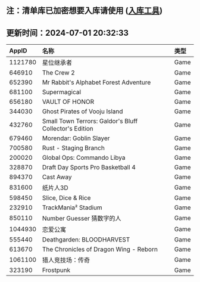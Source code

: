## 注：清单库已加密想要入库请使用 ([入库工具](https://github.com/BlankTMing/ManifestAutoUpdate/releases))

## 更新时间：2024-07-01 20:32:33
| AppID | 名称 | 类型  |
| :-------------------- | :----------------------------- | :----------- |
| 1121780 | 星位继承者| Game |
| 646910 | The Crew 2| Game |
| 652390 | Mr Rabbit's Alphabet Forest Adventure| Game |
| 681100 | Supermagical| Game |
| 656180 | VAULT OF HONOR| Game |
| 344030 | Ghost Pirates of Vooju Island| Game |
| 432760 | Small Town Terrors: Galdor's Bluff Collector's Edition| Game |
| 679460 | Morendar: Goblin Slayer| Game |
| 700580 | Rust - Staging Branch| Game |
| 200020 | Global Ops: Commando Libya| Game |
| 328870 | Draft Day Sports Pro Basketball 4| Game |
| 894370 | Cast Away| Game |
| 831600 | 纸片人3D| Game |
| 598450 | Slice, Dice & Rice| Game |
| 232910 | TrackMania² Stadium| Game |
| 850110 | Number Guesser 猜数字的人| Game |
| 1044930 | 恋爱公寓| Game |
| 555440 | Deathgarden: BLOODHARVEST| Game |
| 613670 | The Chronicles of Dragon Wing - Reborn| Game |
| 1061100 | 猎人竞技场：传奇| Game |
| 323190 | Frostpunk| Game |
